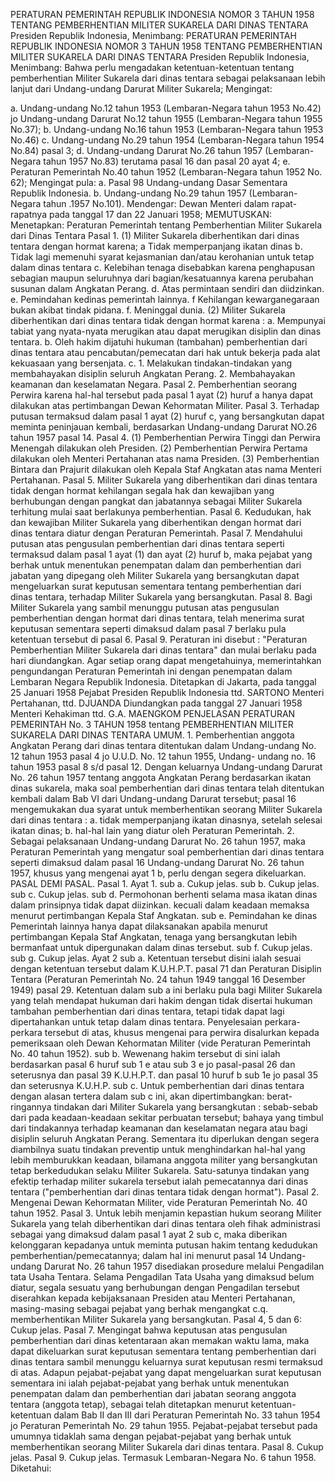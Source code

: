  PERATURAN PEMERINTAH REPUBLIK INDONESIA NOMOR 3 TAHUN 1958 TENTANG PEMBERHENTIAN MILITER SUKARELA DARI DINAS TENTARA Presiden Republik Indonesia, Menimbang: PERATURAN PEMERINTAH REPUBLIK INDONESIA NOMOR 3 TAHUN 1958 TENTANG PEMBERHENTIAN MILITER SUKARELA DARI DINAS TENTARA Presiden Republik Indonesia, Menimbang: Bahwa perlu mengadakan ketentuan-ketentuan tentang pemberhentian Militer Sukarela dari dinas tentara sebagai pelaksanaan lebih lanjut dari Undang-undang Darurat Militer Sukarela;
Mengingat:

a. Undang-undang No.12 tahun 1953 (Lembaran-Negara tahun 1953 No.42) jo Undang-undang Darurat No.12 tahun 1955 (Lembaran-Negara tahun 1955 No.37);
b. Undang-undang No.16 tahun 1953 (Lembaran-Negara tahun 1953 No.46) c. Undang-undang No.29 tahun 1954 (Lembaran-Negara tahun 1954 No.84) pasal 3;
d. Undang-undang Darurat No.26 tahun 1957 (Lembaran-Negara tahun 1957 No.83) terutama pasal 16 dan pasal 20 ayat 4;
e. Peraturan Pemerintah No.40 tahun 1952 (Lembaran-Negara tahun 1952 No. 62); Mengingat pula:
a. Pasal 98 Undang-undang Dasar Sementara Republik Indonesia. b. Undang-undang No.29 tahun 1957 (Lembaran-Negara tahun .1957 No.101). Mendengar: Dewan Menteri dalam rapat-rapatnya pada tanggal 17 dan 22 Januari 1958;
MEMUTUSKAN:
 Menetapkan: Peraturan Pemerintah tentang Pemberhentian Militer Sukarela dari Dinas Tentara Pasal 1. (1) Militer Sukarela diberhentikan dari dinas tentara dengan hormat karena; a Tidak memperpanjang ikatan dinas b. Tidak lagi memenuhi syarat kejasmanian dan/atau kerohanian untuk tetap dalam dinas tentara c. Kelebihan tenaga disebabkan karena penghapusan sebagian maupun seluruhnya dari bagian/kesatuannya karena perubahan susunan dalam Angkatan Perang. d. Atas permintaan sendiri dan diidzinkan. e. Pemindahan kedinas pemerintah lainnya. f Kehilangan kewarganegaraan bukan akibat tindak pidana. f. Meninggal dunia. (2) Militer Sukarela diberhentikan dari dinas tentara tidak dengan hormat karena :
a. Mempunyai tabiat yang nyata-nyata merugikan atau dapat merugikan disiplin dan dinas tentara. b. Oleh hakim dijatuhi hukuman (tambahan) pemberhentian dari dinas tentara atau pencabutan/pemecatan dari hak untuk bekerja pada alat kekuasaan yang bersenjata. c. 1. Melakukan tindakan-tindakan yang membahayakan disiplin seluruh Angkatan Perang. 2. Membahayakan keamanan dan keselamatan Negara. Pasal 2. Pemberhentian seorang Perwira karena hal-hal tersebut pada pasal 1 ayat (2) huruf a hanya dapat dilakukan atas pertimbangan Dewan Kehormatan Militer. Pasal 3. Terhadap putusan termaksud dalam pasal 1 ayat (2) huruf c, yang bersangkutan dapat meminta peninjauan kembali, berdasarkan Undang-undang Darurat NO.26 tahun 1957 pasal 14. Pasal 4. (1) Pemberhentian Perwira Tinggi dan Perwira Menengah dilakukan oleh Presiden. (2) Pemberhentian Perwira Pertama dilakukan oleh Menteri Pertahanan atas nama Presiden. (3) Pemberhentian Bintara dan Prajurit dilakukan oleh Kepala Staf Angkatan atas nama Menteri Pertahanan. Pasal 5. Militer Sukarela yang diberhentikan dari dinas tentara tidak dengan hormat kehilangan segala hak dan kewajiban yang berhubungan dengan pangkat dan jabatannya sebagai Militer Sukarela terhitung mulai saat berlakunya pemberhentian. Pasal 6. Kedudukan, hak dan kewajiban Militer Sukarela yang diberhentikan dengan hormat dari dinas tentara diatur dengan Peraturan Pemerintah. Pasal 7. Mendahului putusan atas pengusulan pemberhentian dari dinas tentara seperti termaksud dalam pasal 1 ayat (1) dan ayat (2) huruf b, maka pejabat yang berhak untuk menentukan penempatan dalam dan pemberhentian dari jabatan yang dipegang oleh Militer Sukarela yang bersangkutan dapat mengeluarkan surat keputusan sementara tentang pemberhentian dari dinas tentara, terhadap Militer Sukarela yang bersangkutan. Pasal 8. Bagi Militer Sukarela yang sambil menunggu putusan atas pengusulan pemberhentian dengan hormat dari dinas tentara, telah menerima surat keputusan sementara seperti dimaksud dalam pasal 7 berlaku pula ketentuan tersebut di pasal 6. Pasal 9. Peraturan ini disebut : "Peraturan Pemberhentian Militer Sukarela dari dinas tentara" dan mulai berlaku pada hari diundangkan. Agar setiap orang dapat mengetahuinya, memerintahkan pengundangan Peraturan Pemerintah ini dengan penempatan dalam Lembaran Negara Republik Indonesia. Ditetapkan di Jakarta, pada tanggal 25 Januari 1958 Pejabat Presiden Republik Indonesia ttd. SARTONO Menteri Pertahanan, ttd. DJUANDA Diundangkan pada tanggal 27 Januari 1958 Menteri Kehakiman ttd. G.A. MAENGKOM PENJELASAN PERATURAN PEMERINTAH No. 3 TAHUN 1958 tentang PEMBERHENTIAN MILITER SUKARELA DARI DINAS TENTARA UMUM. 1. Pemberhentian anggota Angkatan Perang dari dinas tentara ditentukan dalam Undang-undang No. 12 tahun 1953 pasal 4 jo U.U.D. No. 12 tahun 1955, Undang- undang no. 16 tahun 1953 pasal 8 s/d pasal 12. Dengan keluarnya Undang-undang Darurat No. 26 tahun 1957 tentang anggota Angkatan Perang berdasarkan ikatan dinas sukarela, maka soal pemberhentian dari dinas tentara telah ditentukan kembali dalam Bab VI dari Undang-undang Darurat tersebut; pasal 16 mengemukakan dua syarat untuk memberhentikan seorang Militer Sukarela dari dinas tentara :
a. tidak memperpanjang ikatan dinasnya, setelah selesai ikatan dinas;
b. hal-hal lain yang diatur oleh Peraturan Pemerintah. 2. Sebagai pelaksanaan Undang-undang Darurat No. 26 tahun 1957, maka Peraturan Pemerintah yang mengatur soal pemberhentian dari dinas tentara seperti dimaksud dalam pasal 16 Undang-undang Darurat No. 26 tahun 1957, khusus yang mengenai ayat 1 b, perlu dengan segera dikeluarkan. PASAL DEMI PASAL. Pasal 1. Ayat 1. sub a. Cukup jelas. sub b. Cukup jelas. sub c. Cukup jelas. sub d. Permohonan berhenti selama masa ikatan dinas dalam prinsipnya tidak dapat diizinkan. kecuali dalam keadaan memaksa menurut pertimbangan Kepala Staf Angkatan. sub e. Pemindahan ke dinas Pemerintah lainnya hanya dapat dilaksanakan apabila menurut pertimbangan Kepala Staf Angkatan, tenaga yang bersangkutan lebih bermanfaat untuk dipergunakan dalam dinas tersebut. sub f. Cukup jelas. sub g. Cukup jelas. Ayat 2 sub a. Ketentuan tersebut disini ialah sesuai dengan ketentuan tersebut dalam K.U.H.P.T. pasal 71 dan Peraturan Disiplin Tentara (Peraturan Pemerintah No. 24 tahun 1949 tanggal 16 Desember 1949) pasal 29. Ketentuan dalam sub a ini berlaku pula bagi Militer Sukarela yang telah mendapat hukuman dari hakim dengan tidak disertai hukuman tambahan pemberhentian dari dinas tentara, tetapi tidak dapat lagi dipertahankan untuk tetap dalam dinas tentara. Penyelesaian perkara-perkara tersebut di atas, khusus mengenai para perwira disalurkan kepada pemeriksaan oleh Dewan Kehormatan Militer (vide Peraturan Pemerintah No. 40 tahun 1952). sub b. Wewenang hakim tersebut di sini ialah berdasarkan pasal 6 huruf sub 1 e atau sub 3 e jo pasal-pasal 26 dan seterusnya dan pasal 39 K.U.H.P.T. dan pasal 10 huruf b sub 1e jo pasal 35 dan seterusnya K.U.H.P. sub c. Untuk pemberhentian dari dinas tentara dengan alasan tertera dalam sub c ini, akan dipertimbangkan: berat-ringannya tindakan dari Militer Sukarela yang bersangkutan : sebab-sebab dari pada keadaan-keadaan sekitar perbuatan tersebut; bahaya yang timbul dari tindakannya terhadap keamanan dan keselamatan negara atau bagi disiplin seluruh Angkatan Perang. Sementara itu diperlukan dengan segera diambilnya suatu tindakan preventip untuk menghindarkan hal-hal yang lebih memburukkan keadaan, bilamana anggota militer yang bersangkutan tetap berkedudukan selaku Militer Sukarela. Satu-satunya tindakan yang efektip terhadap militer sukarela tersebut ialah pemecatannya dari dinas tentara ("pemberhentian dari dinas tentara tidak dengan hormat"). Pasal 2. Mengenai Dewan Kehormatan Militer, vide Peraturan Pemerintah No. 40 tahun 1952. Pasal 3. Untuk lebih menjamin kepastian hukum seorang Militer Sukarela yang telah diberhentikan dari dinas tentara oleh fihak administrasi sebagai yang dimaksud dalam pasal 1 ayat 2 sub c, maka diberikan kelonggaran kepadanya untuk meminta putusan hakim tentang kedudukan pemberhentian/pemecatannya; dalam hal ini menurut pasal 14 Undang-undang Darurat No. 26 tahun 1957 disediakan prosedure melalui Pengadilan tata Usaha Tentara. Selama Pengadilan Tata Usaha yang dimaksud belum diatur, segala sesuatu yang berhubungan dengan Pengadilan tersebut diserahkan kepada kebijaksanaan Presiden atau Menteri Pertahanan, masing-masing sebagai pejabat yang berhak mengangkat c.q. memberhentikan Militer Sukarela yang bersangkutan. Pasal 4, 5 dan 6: Cukup jelas. Pasal 7. Mengingat bahwa keputusan atas pengusulan pemberhentian dari dinas ketentaraan akan memakan waktu lama, maka dapat dikeluarkan surat keputusan sementara tentang pemberhentian dari dinas tentara sambil menunggu keluarnya surat keputusan resmi termaksud di atas. Adapun pejabat-pejabat yang dapat mengeluarkan surat keputusan sementara ini ialah pejabat-pejabat yang berhak untuk menentukan penempatan dalam dan pemberhentian dari jabatan seorang anggota tentara (anggota tetap), sebagai telah ditetapkan menurut ketentuan-ketentuan dalam Bab II dan III dari Peraturan Pemerintah No. 33 tahun 1954 jo Peraturan Pemerintah No. 29 tahun 1955. Pejabat-pejabat tersebut pada umumnya tidaklah sama dengan pejabat-pejabat yang berhak untuk memberhentikan seorang Militer Sukarela dari dinas tentara. Pasal 8. Cukup jelas. Pasal 9. Cukup jelas. Termasuk Lembaran-Negara No. 6 tahun 1958. Diketahui: